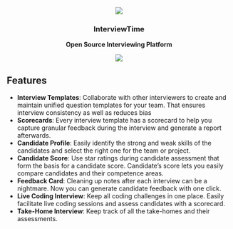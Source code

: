 <p align="center">
  <img src="https://www.interviewtime.co/_next/image?url=%2F_next%2Fstatic%2Fmedia%2Fcta-logo.5c64600d.png&w=128&q=75" />
</p>

<h3 align="center"><b>InterviewTime</b></h3>
<p align="center"><b>Open Source Interviewing Platform</b></p>

<p align="center">
  <img src="https://interviewer-media.s3.us-west-2.amazonaws.com/screenshots/hero.svg" />
</p>

## Features

- **Interview Templates**: Collaborate with other interviewers to create and maintain unified question templates for your team. That ensures interview consistency as well as reduces bias
- **Scorecards**: Every interview template has a scorecard to help you capture granular feedback during the interview and generate a report afterwards. 
- **Candidate Profile**: Easily identify the strong and weak skills of the candidates and select the right one for the team or project.
- **Candidate Score**: Use star ratings during candidate assessment that form the basis for a candidate score. Candidate’s score lets you easily compare candidates and their competence areas.
- **Feedback Card**: Cleaning up notes after each interview can be a nightmare. Now you can generate candidate feedback with one click.
- **Live Coding Interview**: Keep all coding challenges in one place. Easily facilitate live coding sessions and assess candidates with a scorecard.
- **Take-Home Interview**: Keep track of all the take-homes and their assessments.
